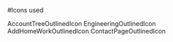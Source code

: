 #Icons used

AccountTreeOutlinedIcon
EngineeringOutlinedIcon
AddHomeWorkOutlinedIcon
ContactPageOutlinedIcon
